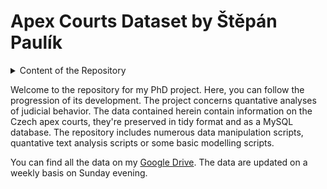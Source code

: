 # Apex Courts Dataset by Štěpán Paulík

<details>
<summary>Content of the Repository</summary>

|      | Content |
|-----:|-----------|
|     1| Metadata  |
|     2| Text Corpus    |
|     3| Various data wrangling scripts     |

</details>

Welcome to the repository for my PhD project. Here, you can follow the progression of its development. The project concerns quantative analyses of judicial behavior. The data contained herein contain information on the Czech apex courts, they're preserved in tidy format and as a MySQL database. The repository includes numerous data manipulation scripts, quantative text analysis scripts or some basic modelling scripts.

You can find all the data on my [Google Drive](https://drive.google.com/drive/u/0/folders/1JRuu0mJyU1NvKX_4H4x3gpQC8JggnNfg). The data are updated on a weekly basis on Sunday evening.
